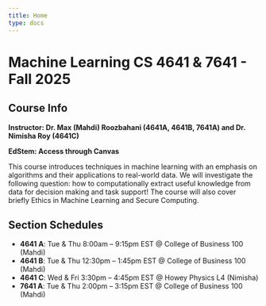 ```yaml
---
title: Home
type: docs
---
```


# Machine Learning CS 4641 & 7641 - Fall 2025

## Course Info

**Instructor: Dr. Max (Mahdi) Roozbahani (4641A, 4641B, 7641A) and Dr. Nimisha Roy (4641C)**

**EdStem: Access through Canvas**

This course introduces techniques in machine learning with an emphasis on algorithms and their applications 
to real-world data. We will investigate the following question: how to computationally extract useful knowledge
 from data for decision making and task support! The course will also cover briefly Ethics in Machine Learning and Secure Computing. 

## Section Schedules
 - **4641 A**: Tue & Thu 8:00am – 9:15pm EST @ College of Business 100 (Mahdi)
 - **4641 B**: Tue & Thu 12:30pm – 1:45pm EST @ College of Business 100 (Mahdi)
 - **4641 C**: Wed & Fri 3:30pm – 4:45pm EST @ Howey Physics L4 (Nimisha)
 - **7641 A**: Tue & Thu 2:00pm – 3:15pm EST @ College of Business 100 (Mahdi)
